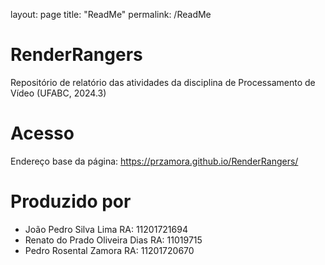 layout: page
title: "ReadMe"
permalink: /ReadMe

# RenderRangers
Repositório de relatório das atividades da disciplina de Processamento de Vídeo (UFABC, 2024.3)

# Acesso
Endereço base da página: https://przamora.github.io/RenderRangers/

# Produzido por
- João Pedro Silva Lima RA: 11201721694
- Renato do Prado Oliveira Dias RA: 11019715
- Pedro Rosental Zamora RA: 11201720670

